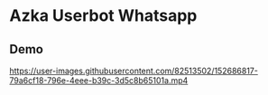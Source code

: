 # Azka Userbot Whatsapp


## Demo

https://user-images.githubusercontent.com/82513502/152686817-79a6cf18-796e-4eee-b39c-3d5c8b65101a.mp4
